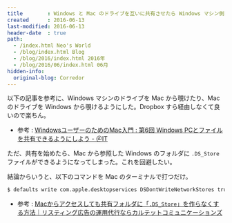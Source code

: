 ```yaml
---
title        : Windows と Mac のドライブを互いに共有させたら Windows マシン側に .DS_Store が作られるようになったので回避方法を。
created      : 2016-06-13
last-modified: 2016-06-13
header-date  : true
path:
  - /index.html Neo's World
  - /blog/index.html Blog
  - /blog/2016/index.html 2016年
  - /blog/2016/06/index.html 06月
hidden-info:
  original-blog: Corredor
---
```


以下の記事を参考に、Windows マシンのドライブを Mac から覗けたり、Mac のドライブを Windows から覗けるようにした。Dropbox すら経由しなくて良いので楽ちん。

- 参考 : [WindowsユーザーのためのMac入門 : 第6回 Windows PCとファイルを共有できるようにしよう - ＠IT](http://www.atmarkit.co.jp/ait/articles/1506/17/news026.html)

ただ、共有を始めたら、Mac から参照した Windows のフォルダに `.DS_Store` ファイルができるようになってしまった。これを回避したい。

結論からいうと、以下のコマンドを Mac のターミナルで打つだけ。

```bash
$ defaults write com.apple.desktopservices DSDontWriteNetworkStores true
```

- 参考 : [Macからアクセスしても共有フォルダに「`.DS_Store`」を作らなくする方法｜リスティング広告の運用代行ならカルテットコミュニケーションズ](https://quartet-communications.com/info/topics/12074)
